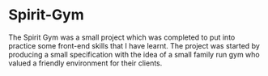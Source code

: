 # Spirit-Gym

The Spirit Gym was a small project which was completed to put into practice some front-end skills that I have learnt.
The project was started by producing a small specification with the idea of a small family run gym who valued a friendly environment for their clients.
